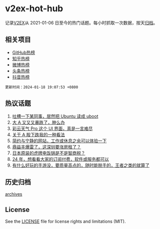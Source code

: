 # v2ex-hot-hub

 记录[V2EX](https://www.v2ex.com/)从 2021-01-06 日至今的热门话题。每小时抓取一次数据，按天[归档](archives)。
 
 ## 相关项目

- [GitHub热榜](https://github.com/lonnyzhang423/github-hot-hub)
- [知乎热榜](https://github.com/lonnyzhang423/zhihu-hot-hub)
- [微博热榜](https://github.com/lonnyzhang423/weibo-hot-hub)
- [头条热榜](https://github.com/lonnyzhang423/toutiao-hot-hub)
- [抖音热榜](https://github.com/lonnyzhang423/douyin-hot-hub)


 `更新时间：2024-01-18 19:07:53 +0800`

## 热议话题

1. [吐槽一下某同事，居然把 Ubuntu 读成 uboot](https://www.v2ex.com/t/1009629)
1. [大 A 又又又暴跌了，肿么办](https://www.v2ex.com/t/1009511)
1. [彩云天气 Pro 这个 UI 界面，真是一言难尽](https://www.v2ex.com/t/1009520)
1. [关于 A 股下跌我的一种看法](https://www.v2ex.com/t/1009633)
1. [简约与宁静的网站，工作或休息之余可以体验一下](https://www.v2ex.com/t/1009521)
1. [鼎益丰爆雷了，这深圳要涨房租了？](https://www.v2ex.com/t/1009526)
1. [日本原装的虎牌电饭锅是不是智商税？](https://www.v2ex.com/t/1009604)
1. [24 年，想看看大家的订阅付费，软件或服务都可以](https://www.v2ex.com/t/1009615)
1. [有什么好玩的手游没，要质量高点的，随时能脱手的，王者之类的就算了](https://www.v2ex.com/t/1009669)

## 历史归档

[archives](archives)

## License

See the [LICENSE](LICENSE) file for license rights and limitations (MIT).

